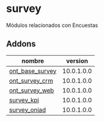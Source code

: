 survey
=========
Módulos relacionados con Encuestas


Addons
----------------
nombre | version
--- | ---
[ont_base_survey](ont_base_survey/) | 10.0.1.0.0
[ont_survey_crm](ont_survey_crm/) | 10.0.1.0.0
[ont_survey_web](ont_survey_web/) | 10.0.1.0.0
[survey_kpi](survey_kpi/) | 10.0.1.0.0
[survey_oniad](survey_oniad/) | 10.0.1.0.0
